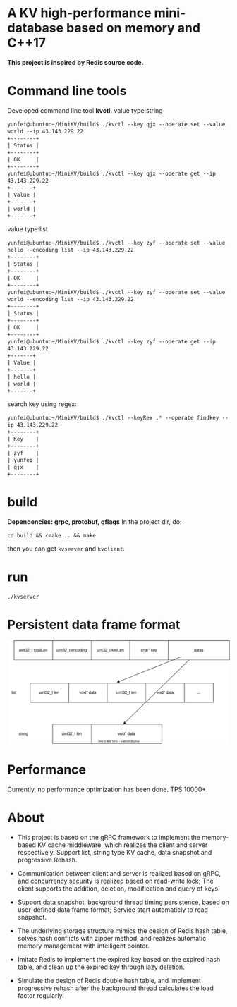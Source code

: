 # A KV high-performance mini-database based on memory and C++17
**This project is inspired by Redis source code.**

# Command line tools
Developed command line tool **kvctl**.
value type:string
```shell
yunfei@ubuntu:~/MiniKV/build$ ./kvctl --key qjx --operate set --value world --ip 43.143.229.22
+--------+
| Status |
+--------+
| OK     |
+--------+
yunfei@ubuntu:~/MiniKV/build$ ./kvctl --key qjx --operate get --ip 43.143.229.22
+-------+
| Value |
+-------+
| world |
+-------+
```

value type:list
```shell
yunfei@ubuntu:~/MiniKV/build$ ./kvctl --key zyf --operate set --value hello --encoding list --ip 43.143.229.22
+--------+
| Status |
+--------+
| OK     |
+--------+
yunfei@ubuntu:~/MiniKV/build$ ./kvctl --key zyf --operate set --value world --encoding list --ip 43.143.229.22
+--------+
| Status |
+--------+
| OK     |
+--------+
yunfei@ubuntu:~/MiniKV/build$ ./kvctl --key zyf --operate get --ip 43.143.229.22
+-------+
| Value |
+-------+
| hello |
| world |
+-------+
```
search key using regex:
```shell
yunfei@ubuntu:~/MiniKV/build$ ./kvctl --keyRex .* --operate findkey --ip 43.143.229.22
+--------+
| Key    |
+--------+
| zyf    |
| yunfei |
| qjx    |
+--------+
```


# build
**Dependencies: grpc, protobuf, gflags**
In the project dir, do:
```shell
cd build && cmake .. && make
```
then you can get `kvserver` and `kvclient`.

# run
```shell
./kvserver
```

# Persistent data frame format
![avatar](/images/dataframe.svg)

# Performance
Currently, no performance optimization has been done. TPS 10000+.
# About
- This project is based on the gRPC framework to implement the memory-based KV cache middleware, which realizes the client and server respectively. Support list, string type KV cache, data snapshot and progressive Rehash.

- Communication between client and server is realized based on gRPC, and concurrency security is realized based on read-write lock; The client supports the addition, deletion, modification and query of keys.

- Support data snapshot, background thread timing persistence, based on user-defined data frame format; Service start automaticly to read snapshot.

- The underlying storage structure mimics the design of Redis hash table, solves hash conflicts with zipper method, and realizes automatic memory management with intelligent pointer.

- Imitate Redis to implement the expired key based on the expired hash table, and clean up the expired key through lazy deletion.

- Simulate the design of Redis double hash table, and implement progressive rehash after the background thread calculates the load factor regularly.